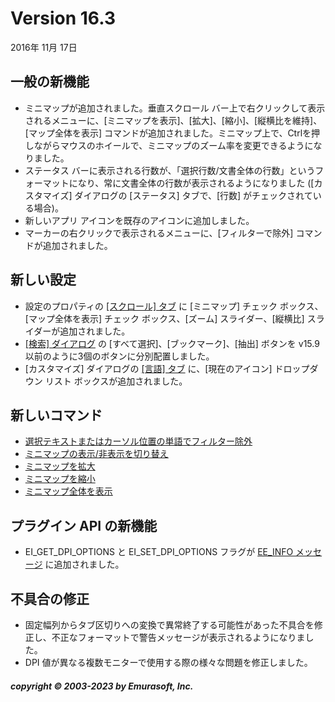 # Version 16.3

2016年 11月 17日

## 一般の新機能

- ミニマップが追加されました。垂直スクロール バー上で右クリックして表示されるメニューに、\[ミニマップを表示\]、\[拡大\]、\[縮小\]、\[縦横比を維持\]、\[マップ全体を表示\] コマンドが追加されました。ミニマップ上で、Ctrlを押しながらマウスのホイールで、ミニマップのズーム率を変更できるようになりました。
- ステータス バーに表示される行数が、「選択行数/文書全体の行数」というフォーマットになり、常に文書全体の行数が表示されるようになりました (\[カスタマイズ\] ダイアログの \[ステータス\] タブで、\[行数\] がチェックされている場合)。
- 新しいアプリ アイコンを既存のアイコンに追加しました。
- マーカーの右クリックで表示されるメニューに、\[フィルターで除外\] コマンドが追加されました。

## 新しい設定

- 設定のプロパティの [\[スクロール\] タブ](../dlg/properties/scroll/index) に \[ミニマップ\] チェック ボックス、\[マップ全体を表示\] チェック ボックス、\[ズーム\] スライダー、\[縦横比\] スライダーが追加されました。
- [\[検索\] ダイアログ](../dlg/find/index) の \[すべて選択\]、\[ブックマーク\]、\[抽出\] ボタンを v15.9 以前のように3個のボタンに分別配置しました。
- \[カスタマイズ\] ダイアログの [\[言語\] タブ](../dlg/customize/lang/index) に、\[現在のアイコン\] ドロップダウン リスト ボックスが追加されました。

## 新しいコマンド

- [選択テキストまたはカーソル位置の単語でフィルター除外](../cmd/edit/filter_out_word)
- [ミニマップの表示/非表示を切り替え](../cmd/window/minimap_toggle)
- [ミニマップを拡大](../cmd/window/minimap_zoom_in)
- [ミニマップを縮小](../cmd/window/minimap_zoom_out)
- [ミニマップ全体を表示](../cmd/window/minimap_entire_map)

## プラグイン API の新機能

- EI\_GET\_DPI\_OPTIONS と EI\_SET\_DPI\_OPTIONS フラグが [EE\_INFO メッセージ](../plugin/message/ee_info) に追加されました。

## 不具合の修正

- 固定幅列からタブ区切りへの変換で異常終了する可能性があった不具合を修正し、不正なフォーマットで警告メッセージが表示されるようになりました。
- DPI 値が異なる複数モニターで使用する際の様々な問題を修正しました。

##### copyright © 2003-2023 by Emurasoft, Inc.
